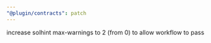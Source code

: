 ```yaml
---
"@plugin/contracts": patch
---
```


increase solhint max-warnings to 2 (from 0) to allow workflow to pass
